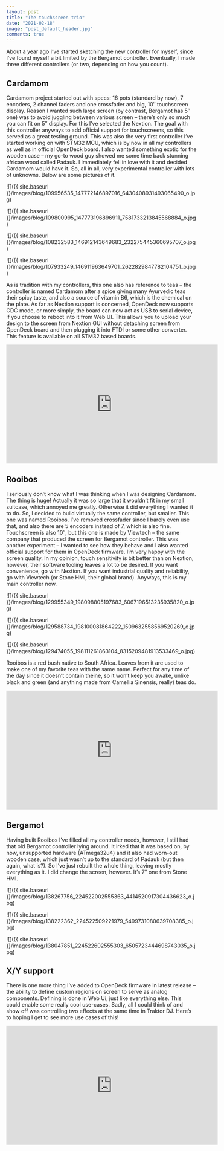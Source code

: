 ```yaml
---
layout: post
title: "The touchscreen trio"
date: "2021-02-18"
image: "post_default_header.jpg"
comments: true
---
```


About a year ago I’ve started sketching the new controller for myself, since I’ve found myself a bit limited by the Bergamot controller. Eventually, I made three different controllers (or two, depending on how you count).

## Cardamom

Cardamom project started out with specs: 16 pots (standard by now), 7 encoders, 2 channel faders and one crossfader and big, 10″ touchscreen display. Reason I wanted such large screen (by contrast, Bergamot has 5″ one) was to avoid juggling between various screen – there’s only so much you can fit on 5″ display. For this I’ve selected the Nextion. The goal with this controller anyways to add official support for touchscreens, so this served as a great testing ground. This was also the very first controller I’ve started working on with STM32 MCU, which is by now in all my controllers as well as in official OpenDeck board. I also wanted something exotic for the wooden case – my go-to wood guy showed me some time back stunning african wood called Padauk. I immediately fell in love with it and decided Cardamom would have it. So, all in all, very experimental controller with lots of unknowns. Below are some pictures of it.

![]({{ site.baseurl }}/images/blog/109956535_147772146897016_6430408931493065490_o.jpg)

![]({{ site.baseurl }}/images/blog/109800995_147773196896911_7581733213845568884_o.jpg)

![]({{ site.baseurl }}/images/blog/108232583_146912143649683_232275445360695707_o.jpg)

![]({{ site.baseurl }}/images/blog/107933249_146911963649701_2622829847782104751_o.jpg)

As is tradition with my controllers, this one also has reference to teas – the controller is named Cardamom after a spice giving many Ayurvedic teas their spicy taste, and also a source of vitamin B6, which is the chemical on the plate.
As far as Nextion support is concerned, OpenDeck now supports CDC mode, or more simply, the board can now act as USB to serial device, if you choose to reboot into it from Web UI. This allows you to upload your design to the screen from Nextion GUI without detaching screen from OpenDeck board and then plugging it into FTDI or some other converter. This feature is available on all STM32 based boards.

<iframe width="560" height="315" src="https://www.youtube.com/embed/TPc6ETIsVTM" title="YouTube video player" frameborder="0" allow="accelerometer; autoplay; clipboard-write; encrypted-media; gyroscope; picture-in-picture" allowfullscreen></iframe>


## Rooibos

I seriously don’t know what I was thinking when I was designing Cardamom. The thing is huge! Actually it was so large that it wouldn’t fit in my small suitcase, which annoyed me greatly. Otherwise it did everything I wanted it to do. So, I decided to build virtually the same controller, but smaller. This one was named Rooibos. I’ve removed crossfader since I barely even use that, and also there are 5 encoders instead of 7, which is also fine. Touchscreen is also 10″, but this one is made by Viewtech – the same company that produced the screen for Bergamot controller. This was another experiment – I wanted to see how they behave and I also wanted official support for them in OpenDeck firmware. I’m very happy with the screen quality. In my opinion, touch sensitivity is bit better than on Nextion, however, their software tooling leaves a lot to be desired. If you want convenience, go with Nextion. If you want industrial quality and reliability, go with Viewtech (or Stone HMI, their global brand). Anyways, this is my main controller now.

![]({{ site.baseurl }}/images/blog/129955349_198098805197683_6067196513235935820_o.jpg)

![]({{ site.baseurl }}/images/blog/129588734_198100081864222_1509632558569520269_o.jpg)

![]({{ site.baseurl }}/images/blog/129474055_198111261863104_8315209481913533469_o.jpg)


Rooibos is a red bush native to South Africa. Leaves from it are used to make one of my favorite teas with the same name. Perfect for any time of the day since it doesn’t contain theine, so it won’t keep you awake, unlike black and green (and anything made from Camellia Sinensis, really) teas do.

<iframe width="560" height="315" src="https://www.youtube.com/embed/B4JwPd6Kib4" title="YouTube video player" frameborder="0" allow="accelerometer; autoplay; clipboard-write; encrypted-media; gyroscope; picture-in-picture" allowfullscreen></iframe>


## Bergamot

Having built Rooibos I’ve filled all my controller needs, however, I still had that old Bergamot controller lying around. It irked that it was based on, by now, unsupported hardware (ATmega32u4) and it also had worn-out wooden case, which just wasn’t up to the standard of Padauk (but then again, what is?). So I’ve just rebuilt the whole thing, leaving mostly everything as it. I did change the screen, however. It’s 7″ one from Stone HMI.

![]({{ site.baseurl }}/images/blog/138267756_224522002555363_4414520917304436623_o.jpg)

![]({{ site.baseurl }}/images/blog/138222362_224522509221979_5499731080639708385_o.jpg)

![]({{ site.baseurl }}/images/blog/138047851_224522602555303_6505723444698743035_o.jpg)
 

## X/Y support
There is one more thing I’ve added to OpenDeck firmware in latest release – the ability to define custom regions on screen to serve as analog components. Defining is done in Web Ui, just like everything else. This could enable some really cool use-cases. Sadly, all I could think of and show off was controlling two effects at the same time in Traktor DJ. Here’s to hoping I get to see more use cases of this!

<iframe width="560" height="315" src="https://www.youtube.com/embed/K29GrrtvoAA" title="YouTube video player" frameborder="0" allow="accelerometer; autoplay; clipboard-write; encrypted-media; gyroscope; picture-in-picture" allowfullscreen></iframe>